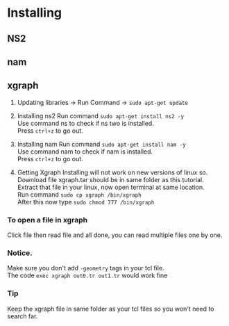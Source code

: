 # Installing
## NS2
## nam
## xgraph

1. Updating libraries ->
  Run Command ->
    `sudo apt-get update`

2. Installing ns2
  Run command
    `sudo apt-get install ns2 -y`<BR>
  Use command ns to check if ns two is installed.<BR>
  Press `ctrl+z` to go out.

3. Installing nam
  Run command
    `sudo apt-get install nam -y`<BR>
  Use command nam to check if nam is installed.<BR>
  Press `ctrl+z` to go out.

4. Getting Xgraph
  Installing will not work on new versions of linux so.<BR>
  Download file xgraph.tar should be in same folder as this tutorial.<BR>
  Extract that file in your linux, now open terminal at same location.<BR>
  Run command
  `sudo cp xgraph /bin/xgraph`<BR>
  After this now type
  `sudo chmod 777 /bin/xgraph`

### To open a file in xgraph
Click file then read file and all done, you can read multiple files one by one.

### Notice.
Make sure you don't add `-geometry` tags in your tcl file.<BR>
The code `exec xgraph out0.tr out1.tr` would work fine
### Tip
Keep the xgraph file in same folder as your tcl files so you won't need to search far.
